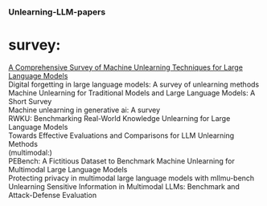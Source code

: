 ### Unlearning-LLM-papers
# survey:
[A Comprehensive Survey of Machine Unlearning Techniques for Large Language Models](https://arxiv.org/html/2503.01854v1)  
Digital forgetting in large language models: A survey of unlearning methods  
Machine Unlearning for Traditional Models and Large Language Models: A Short Survey  
Machine unlearning in generative ai: A survey  
RWKU: Benchmarking Real-World Knowledge Unlearning for Large Language Models  
Towards Effective Evaluations and Comparisons for LLM Unlearning Methods  
(multimodal:)  
PEBench: A Fictitious Dataset to Benchmark Machine Unlearning for Multimodal Large Language Models  
Protecting privacy in multimodal large language models with mllmu-bench  
Unlearning Sensitive Information in Multimodal LLMs: Benchmark and Attack-Defense Evaluation  
